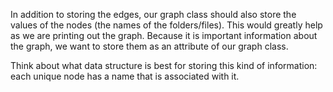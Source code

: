 <!--title={Initializing the Graph: Adding the Values}-->

<!--badges={Python:7,Algorithms:15}-->

<!--concepts={directedGraphs, introToGraphs, useOfGraphs}-->

In addition to storing the edges, our graph class should also store the values of the nodes (the names of the folders/files).  This would greatly help as we are printing out the graph. Because it is important information about the graph, we want to store them as an attribute of our graph class.

Think about what data structure is best for storing this kind of information: each unique node has a name that is associated with it.